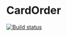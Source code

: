 # CardOrder
[![Build status](https://ci.appveyor.com/api/projects/status/ntt3pueu7lindjva?svg=true)](https://ci.appveyor.com/project/debaser276/cardorder)
